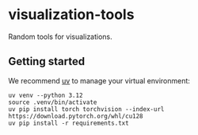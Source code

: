 # visualization-tools
Random tools for visualizations.

## Getting started

We recommend [uv](https://docs.astral.sh/uv/getting-started/) to manage your virtual environment:
```
uv venv --python 3.12
source .venv/bin/activate
uv pip install torch torchvision --index-url https://download.pytorch.org/whl/cu128
uv pip install -r requirements.txt
```
